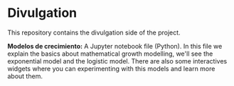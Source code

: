 # Divulgation
This repository contains the divulgation side of the project.

**Modelos de crecimiento:** A Jupyter notebook file (Python). In this file we explain the basics about mathematical growth modelling, we'll see the exponential model and the logistic model. There are also some interactives widgets where you can experimenting with this models and learn more about them.

